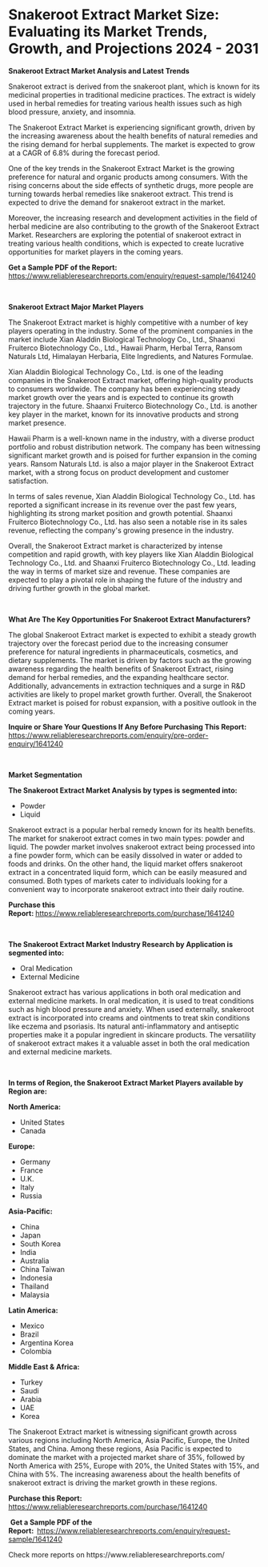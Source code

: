 <p><h1>Snakeroot Extract Market Size: Evaluating its Market Trends, Growth, and Projections 2024 - 2031</h1></p><p><strong>Snakeroot Extract Market Analysis and Latest Trends</strong></p>
<p><p>Snakeroot extract is derived from the snakeroot plant, which is known for its medicinal properties in traditional medicine practices. The extract is widely used in herbal remedies for treating various health issues such as high blood pressure, anxiety, and insomnia.</p><p>The Snakeroot Extract Market is experiencing significant growth, driven by the increasing awareness about the health benefits of natural remedies and the rising demand for herbal supplements. The market is expected to grow at a CAGR of 6.8% during the forecast period.</p><p>One of the key trends in the Snakeroot Extract Market is the growing preference for natural and organic products among consumers. With the rising concerns about the side effects of synthetic drugs, more people are turning towards herbal remedies like snakeroot extract. This trend is expected to drive the demand for snakeroot extract in the market.</p><p>Moreover, the increasing research and development activities in the field of herbal medicine are also contributing to the growth of the Snakeroot Extract Market. Researchers are exploring the potential of snakeroot extract in treating various health conditions, which is expected to create lucrative opportunities for market players in the coming years.</p></p>
<p><strong>Get a Sample PDF of the Report:&nbsp;</strong> <a href="https://www.reliableresearchreports.com/enquiry/request-sample/1641240">https://www.reliableresearchreports.com/enquiry/request-sample/1641240</a></p>
<p>&nbsp;</p>
<p><strong>Snakeroot Extract Major Market Players</strong></p>
<p><p>The Snakeroot Extract market is highly competitive with a number of key players operating in the industry. Some of the prominent companies in the market include Xian Aladdin Biological Technology Co., Ltd., Shaanxi Fruiterco Biotechnology Co., Ltd., Hawaii Pharm, Herbal Terra, Ransom Naturals Ltd, Himalayan Herbaria, Elite Ingredients, and Natures Formulae.</p><p>Xian Aladdin Biological Technology Co., Ltd. is one of the leading companies in the Snakeroot Extract market, offering high-quality products to consumers worldwide. The company has been experiencing steady market growth over the years and is expected to continue its growth trajectory in the future. Shaanxi Fruiterco Biotechnology Co., Ltd. is another key player in the market, known for its innovative products and strong market presence.</p><p>Hawaii Pharm is a well-known name in the industry, with a diverse product portfolio and robust distribution network. The company has been witnessing significant market growth and is poised for further expansion in the coming years. Ransom Naturals Ltd. is also a major player in the Snakeroot Extract market, with a strong focus on product development and customer satisfaction.</p><p>In terms of sales revenue, Xian Aladdin Biological Technology Co., Ltd. has reported a significant increase in its revenue over the past few years, highlighting its strong market position and growth potential. Shaanxi Fruiterco Biotechnology Co., Ltd. has also seen a notable rise in its sales revenue, reflecting the company's growing presence in the industry.</p><p>Overall, the Snakeroot Extract market is characterized by intense competition and rapid growth, with key players like Xian Aladdin Biological Technology Co., Ltd. and Shaanxi Fruiterco Biotechnology Co., Ltd. leading the way in terms of market size and revenue. These companies are expected to play a pivotal role in shaping the future of the industry and driving further growth in the global market.</p></p>
<p>&nbsp;</p>
<p><strong>What Are The Key Opportunities For Snakeroot Extract Manufacturers?</strong></p>
<p><p>The global Snakeroot Extract market is expected to exhibit a steady growth trajectory over the forecast period due to the increasing consumer preference for natural ingredients in pharmaceuticals, cosmetics, and dietary supplements. The market is driven by factors such as the growing awareness regarding the health benefits of Snakeroot Extract, rising demand for herbal remedies, and the expanding healthcare sector. Additionally, advancements in extraction techniques and a surge in R&D activities are likely to propel market growth further. Overall, the Snakeroot Extract market is poised for robust expansion, with a positive outlook in the coming years.</p></p>
<p><strong>Inquire or Share Your Questions If Any Before Purchasing This Report:</strong> <a href="https://www.reliableresearchreports.com/enquiry/pre-order-enquiry/1641240">https://www.reliableresearchreports.com/enquiry/pre-order-enquiry/1641240</a></p>
<p>&nbsp;</p>
<p><strong>Market Segmentation</strong></p>
<p><strong>The Snakeroot Extract Market Analysis by types is segmented into:</strong></p>
<p><ul><li>Powder</li><li>Liquid</li></ul></p>
<p><p>Snakeroot extract is a popular herbal remedy known for its health benefits. The market for snakeroot extract comes in two main types: powder and liquid. The powder market involves snakeroot extract being processed into a fine powder form, which can be easily dissolved in water or added to foods and drinks. On the other hand, the liquid market offers snakeroot extract in a concentrated liquid form, which can be easily measured and consumed. Both types of markets cater to individuals looking for a convenient way to incorporate snakeroot extract into their daily routine.</p></p>
<p><strong>Purchase this Report:&nbsp;</strong><a href="https://www.reliableresearchreports.com/purchase/1641240">https://www.reliableresearchreports.com/purchase/1641240</a></p>
<p>&nbsp;</p>
<p><strong>The Snakeroot Extract Market Industry Research by Application is segmented into:</strong></p>
<p><ul><li>Oral Medication</li><li>External Medicine</li></ul></p>
<p><p>Snakeroot extract has various applications in both oral medication and external medicine markets. In oral medication, it is used to treat conditions such as high blood pressure and anxiety. When used externally, snakeroot extract is incorporated into creams and ointments to treat skin conditions like eczema and psoriasis. Its natural anti-inflammatory and antiseptic properties make it a popular ingredient in skincare products. The versatility of snakeroot extract makes it a valuable asset in both the oral medication and external medicine markets.</p></p>
<p>&nbsp;</p>
<p><strong>In terms of Region, the Snakeroot Extract Market Players available by Region are:</strong></p>
<p>
    <p> <strong> North America: </strong>
        <ul>
            <li>United States</li>
            <li>Canada</li>
        </ul>
        </p> 
    <p> <strong> Europe: </strong>
        <ul>
            <li>Germany</li>
            <li>France</li>
            <li>U.K.</li>
            <li>Italy</li>
            <li>Russia</li>
        </ul>
        </p> 
    <p> <strong> Asia-Pacific: </strong>
        <ul>
            <li>China</li>
            <li>Japan</li>
            <li>South Korea</li>
            <li>India</li>
            <li>Australia</li>
            <li>China Taiwan</li>
            <li>Indonesia</li>
            <li>Thailand</li>
            <li>Malaysia</li>
        </ul>
        </p> 
    <p> <strong> Latin America: </strong>
        <ul>
            <li>Mexico</li>
            <li>Brazil</li>
            <li>Argentina Korea</li>
            <li>Colombia</li>
        </ul>
        </p> 
    <p> <strong> Middle East & Africa: </strong>
        <ul>
            <li>Turkey</li>
            <li>Saudi</li>
            <li>Arabia</li>
            <li>UAE</li>
            <li>Korea</li>
        </ul>
    </p>
    </p>
<p><p>The Snakeroot Extract market is witnessing significant growth across various regions including North America, Asia Pacific, Europe, the United States, and China. Among these regions, Asia Pacific is expected to dominate the market with a projected market share of 35%, followed by North America with 25%, Europe with 20%, the United States with 15%, and China with 5%. The increasing awareness about the health benefits of snakeroot extract is driving the market growth in these regions.</p></p>
<p><strong>Purchase this Report: </strong><a href="https://www.reliableresearchreports.com/purchase/1641240">https://www.reliableresearchreports.com/purchase/1641240</a></p>
<p>&nbsp;<strong>Get a Sample PDF of the Report:&nbsp;&nbsp;</strong><a href="https://www.reliableresearchreports.com/enquiry/request-sample/1641240">https://www.reliableresearchreports.com/enquiry/request-sample/1641240</a></p>
<p><strong></strong></p>
<p>Check more reports on https://www.reliableresearchreports.com/</p>